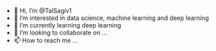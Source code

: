 - 👋 Hi, I’m @TalSagiv1
- 👀 I’m interested in data science, machine learning and deep learning
- 🌱 I’m currently learning deep learning
- 💞️ I’m looking to collaborate on ...
- 📫 How to reach me ...

<!---
TalSagiv1/TalSagiv1 is a ✨ special ✨ repository because its `README.md` (this file) appears on your GitHub profile.
You can click the Preview link to take a look at your changes.
--->
